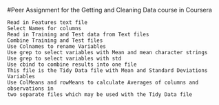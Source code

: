 #Peer Assignment for the Getting and Cleaning Data course in Coursera

    Read in Features text file
    Select Names for columns
    Read in Training and Test data from Text files
    Combine Training and Test files
    Use Colnames to rename Variables
    Use grep to select variables with Mean and mean character strings
    Use grep to select variables with std
    Use cbind to combine results into one file
    This file is the Tidy Data file with Mean and Standard Deviations Variables
    Use ColMeans and rowMeans to calculate Averages of columns and observations in 
    two separate files which may be used with the Tidy Data file

